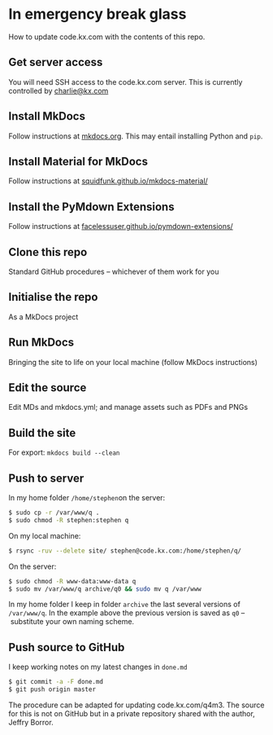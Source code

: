 # In emergency break glass

How to update code.kx.com with the contents of this repo. 



## Get server access

You will need SSH access to the code.kx.com server. This is currently controlled by charlie@kx.com 


## Install MkDocs

Follow instructions at [mkdocs.org](https://mkdocs.org/). This may entail installing Python and `pip`. 


## Install Material for MkDocs

Follow instructions at [squidfunk.github.io/mkdocs-material/](http://squidfunk.github.io/mkdocs-material/)


## Install the PyMdown Extensions

Follow instructions at [facelessuser.github.io/pymdown-extensions/](http://facelessuser.github.io/pymdown-extensions/)


## Clone this repo

Standard GitHub procedures – whichever of them work for you 


## Initialise the repo

As a MkDocs project

## Run MkDocs

Bringing the site to life on your local machine (follow MkDocs instructions) 


## Edit the source

Edit MDs and mkdocs.yml; and manage assets such as PDFs and PNGs


## Build the site

For export: `mkdocs build --clean`


## Push to server

In my home folder `/home/stephen`on the server:
```bash
$ sudo cp -r /var/www/q .
$ sudo chmod -R stephen:stephen q
```
On my local machine:
```bash
$ rsync -ruv --delete site/ stephen@code.kx.com:/home/stephen/q/
```
On the server:
```bash
$ sudo chmod -R www-data:www-data q
$ sudo mv /var/www/q archive/q0 && sudo mv q /var/www
```
In my home folder I keep in folder `archive` the last several versions of `/var/www/q`. In the example above the previous version is saved as `q0` – substitute your own naming scheme. 


## Push source to GitHub

I keep working notes on my latest changes in `done.md`
```bash
$ git commit -a -F done.md
$ git push origin master
```

The procedure can be adapted for updating code.kx.com/q4m3. The source for this is not on GitHub but in a private repository shared with the author, Jeffry Borror. 